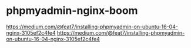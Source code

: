 # phpmyadmin-nginx-boom
https://medium.com/@feat7/installing-phpmyadmin-on-ubuntu-16-04-nginx-3105ef2c4fe4
https://medium.com/@feat7/installing-phpmyadmin-on-ubuntu-16-04-nginx-3105ef2c4fe4
